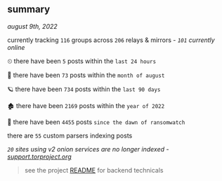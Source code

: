
## summary
_august 9th, 2022_

currently tracking `116` groups across `206` relays & mirrors - _`101` currently online_

⏲ there have been `5` posts within the `last 24 hours`

🦈 there have been `73` posts within the `month of august`

🪐 there have been `734` posts within the `last 90 days`

🏚 there have been `2169` posts within the `year of 2022`

🦕 there have been `4455` posts `since the dawn of ransomwatch`

there are `55` custom parsers indexing posts

_`20` sites using v2 onion services are no longer indexed - [support.torproject.org](https://support.torproject.org/onionservices/v2-deprecation/)_

> see the project [README](https://github.com/joshhighet/ransomwatch#ransomwatch--) for backend technicals
